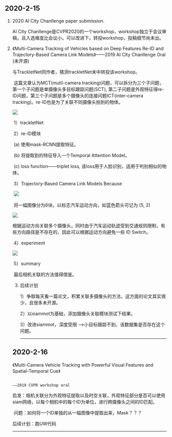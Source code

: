 ## 2020-2-15

1. 2020 AI City Chanllenge paper submission.

   AI City Chanllenge是CVPR2020的一个workshop，workshop独立于会议审稿，且入选难度比会议小。可以改进下，转投workshop，投稿细节尚未出。

2. 《Multi-Camera Tracking of Vehicles based on Deep Features Re-ID and Trajectory-Based Camera Link Models》——2019 AI City Chanllenge Oral   (未开源)

   与TrackletNet同作者，猜测trackletNet未中转投该workshop。

   ​	这篇文章认为MCT(mutil-camera tracking)问题，可以拆分为三个子问题，第一个子问题是单摄像头多目标跟踪问题(SCT), 第二子问题是外观特征得re-ID问题，第三个子问题是多个摄像头的连接问题ICT(inter-camera tracking)。re-ID也是为了关联不同摄像头拍到的物体。

   ![](C:\Users\91190\Desktop\1.PNG)

   ​	1）trackletNet

   ​	2）re-ID模块

   ​			(a) 使用mask-RCNN提取特征。

   ​			(b) 将提取到的特征导入一个Temporal Attention Model。

   ​			(c) loss function——triplet loss, 该loss用于人脸识别，适用于判别相似的物体。

   ​	3）Trajectory-Based Camera Link Models Because

   ​			![](C:\Users\91190\Desktop\2.PNG)

   ​			将一幅图像分为6块，以标志汽车运动方向，如蓝色箭头可记为 (5, 2)

   ![](C:\Users\91190\Desktop\3.PNG)

   ​			根据运动方向关联多个摄像头，同时由于汽车运动轨迹受到交通规则限制，有些方向路径是不存在的，因此可以根据运动方向避免一些 ID Switch。

   ​		4）experiment

   ![](C:\Users\91190\Desktop\4.PNG)

   ​		5）summary

   ​			最后相机关联的方法值得借鉴。

   3. 后续计划

      1）争取每天看一篇论文，积累关联多摄像头的方法，这方面的论文其实很少，且很多未开源。

      2）以siammot为基础，添加摄像头关联模块测试下结果。

      3）改进siammot，深度受限 ——>小目标跟踪不到，该数据集是否存在这个问题。
      
      ------
      
      
   
   ## 2020-2-16
   
   《Multi-Camera Vehicle Tracking with Powerful Visual Features and Spatial-Temporal Cue》
   
     					                                                                         ——2019 CVPR workshop oral
   
      启发：相机关联分为外观特征提取以及时空关联，外观特征部分是否可以使用siam网络，以每个相机中的每个ID为单位，进行跨摄像头之间的ID匹配。
   
   ​	问题：如何将一个ID单独的从一幅图像中提取出来，Mask？？？
   
   后续计划：跑UW代码
   
   ------
   
   